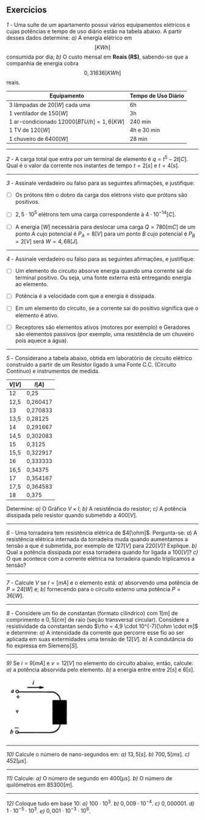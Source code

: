 ## **Exercícios**

*1 -* Uma suíte de um apartamento possui vários equipamentos elétricos e cujas potências e tempo de uso diário estão na tabela abaixo. A partir desses dados determine:
*a)* A energia elétrico em $$[KWh]$$ consumida por dia;
*b)* O custo mensal em **Reais (R$)**, sabendo-se que a companhia de energia cobra $$0,31636 [KWh]$$ reais.


Equipamento | Tempo de Uso Diário
-|-
 3 lâmpadas de $20[W]$ cada uma | 6h
 1 ventilador de $150[W]$ | 3h
1 ar-condicionado $12000 [BTU/h] = 1,6[KW]$ | 240 min
1 TV de $120[W]$ | 4h e 30 min
1 chuveiro de $6400[W]$ | 28 min


---


*2 -* A carga total que entra por um terminal de elemento é $q = t^{5} - 2t [C]$. Qual é o valor da corrente nos instantes de tempo $t = 2[s]$ e $t = 4[s]$.


---


*3 -* Assinale verdadeiro ou falso para as seguintes afirmações, e justifique:
- [ ] Os prótons têm o dobro da carga dos elétrons visto que prótons são positivos.
- [ ] $2,5 \cdot 10^{5}$ elétrons tem uma carga correspondente à $4 \cdot 10^{-14} [C]$.
- [ ] A energia $[W]$ necessária para deslocar uma carga $Q = 780 [mC]$ de um ponto $A$ cujo potencial é $P_A = 8[V]$ para um ponto $B$ cujo potencial é $P_B = 2[V]$ será $W = 4,68 [J]$.


---


*4 -* Assinale verdadeiro ou falso para as seguintes afirmações, e justifique:
- [ ] Um elemento do circuito absorve energia quando uma corrente sai do terminal positivo. Ou seja, uma fonte externa está entregando energia ao elemento.
- [ ] Potência é a velocidade com que a energia é dissipada.
- [ ] Em um elemento do circuito, se a corrente sai do positivo significa que o elemento é ativo.
- [ ] Receptores são elementos ativos (motores por exemplo) e Geradores são elementos passivos (por exemplo, uma resistência de um chuveiro pois aquece a água).


---


*5 -* Considerano a tabela abaixo, obtida em laboratório de circuito elétrico construído a partir de um Resistor ligado à uma Fonte C.C. (Circuito Contínuo) e instrumentos de medida.


$V[V]$ | $I[A]$
-|-
 12 | 0,25
 12,5 | 0,260417
 13 | 0,270833
 13,5 | 0,28125
 14 | 0,291667
 14,5 | 0,302083
 15 | 0,3125
 15,5 | 0,322917
 16 | 0,333333
 16,5 | 0,34375
 17 | 0,354167
 17,5 | 0,364583
 18 | 0,375

 Determine:
 *a)* O Gráfico $V \times I$;
 *b)* A resistência do resistor;
 *c)* A potência dissipada pelo resistor quando submetido a $400[V]$.


 ---


 *6 -* Uma torradeira tem resistência elétrica de $4[\ohm]$. Pergunta-se:
 *a*) A resistência elétrica internada da torradeira muda quando aumentamos a tensão a que é submetida, por exemplo de $127[V]$ para $220[V]$? Explique.
 *b)* Qual a potência dissipada por essa torradeira quando for ligada a $100[V]$?
 *c)* O que acontece com a corrente elétrica na torradeira quando triplicamos a tensão?


 ---


 *7 -* Calcule $V$ se $I = [mA]$ e o elemento está:
 *a)* absorvendo uma potência de $P = 24[W]$ e;
 *b)* fornecendo para o circuito externo uma potência $P = 36[W]$.


 ---


 *8 -* Considere um fio de constantan (formato cilíndrico) com $1[m]$ de comprimento e $0,5[cm]$ de raio (seção transversal circular). Considere a resistividade da constantan sendo $\rho = 4,9 \cdot 10^{-7}[\ohm \cdot m]$ e determine:
 *a)* A intensidade da corrente que percorre esse fio ao ser aplicada em suas extermidades uma tensão de $12[V]$.
 *b)* A condutância do fio expressa em Siemens$[S]$.


 ---


 *9)* Se $i = 9[mA]$ e $v = 12[V]$ no elemento do circuito abaixo, então, calcule:
 *a)* a potência absorvida pelo elemento.
 *b)* a energia entre entre $2[s]$ e $6[s]$.

 ![image](.attachments/2c6799588dd2da35508682f9490c443c333412ae.png) 


---


*10)* Calcule o número de nano-segundos em:
*a)* $13,5[s]$.
*b)* $700,5[ms]$.
*c)* $452[\mu s]$.


---


*11)* Calcule:
*a)* O número de segundo em $400[\mu s]$.
*b)* O número de quilômetros em $85300[m]$.


---


*12)* Coloque tudo em base 10:
*a)* $100 \cdot 10^{3}$.
*b)* $0,009 \cdot 10^{-4}$.
*c)* $0,000001$.
*d)* $1 \cdot 10^{-5} \cdot 10^{3}$.
*e)* $0,001 \cdot 10^{-3} \cdot 10^{6}$.